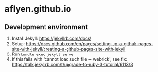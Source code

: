 # aflyen.github.io

## Development environment

1. Install Jekyll: https://jekyllrb.com/docs/
2. Setup: https://docs.github.com/en/pages/setting-up-a-github-pages-site-with-jekyll/creating-a-github-pages-site-with-jekyll
3. Run
`
bundle exec jekyll serve
`
4. If this fails with 'cannot load such file -- webrick', see fix: https://talk.jekyllrb.com/t/upgrade-to-ruby-3-tutorial/6113/3